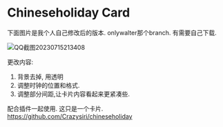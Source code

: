 # Chineseholiday Card
下面图片是我个人自己修改后的版本. onlywalter那个branch. 有需要自己下载. 

![QQ截图20230715213408](https://github.com/WalterDSU/chineseholiday_card/assets/91654066/8944cf72-3172-4406-9a56-58aa7f4faf2b)

更改内容:
1. 背景去掉, 用透明
2. 调整时钟的位置和格式.
3. 调整部分间距,让卡片内容看起来更紧凑些.

配合插件一起使用. 这只是一个卡片.
https://github.com/Crazysiri/chineseholiday
